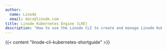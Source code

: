 ```yaml
---
author:
  name: Linode
  email: docs@linode.com
title: Linode Kubernetes Engine (LKE)
description: "How to use the Linode CLI to create and manage Linode Kubernetes Engine (LKE) clusters."
---
```


{{< content "linode-cli-kubernetes-shortguide" >}}
